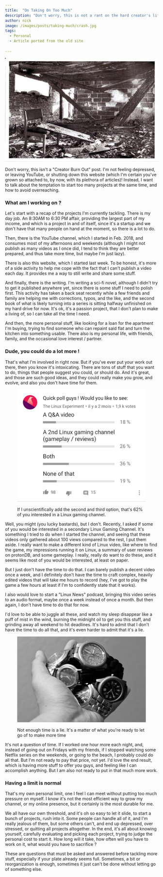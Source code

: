```yaml
---
title:  "On Taking On Too Much"
description: "Don't worry, this is not a rant on the hard creator's life, just a few thoughts on picking projects you can actually complete !"
author: nick
image: /images/posts/taking-much/crash.jpg
tags:
  - Personal
  - Article ported from the old site

---
```


![Crash](/images/posts/taking-much/crash.jpg)

Don't worry, this isn't a "Creator Burn Out" post. I'm not feeling depressed, or leaving YouTube, or shutting down this website (which I'm certain you've grown so attached to, by now, with its plethora of articles)! Instead, I want to talk about the temptation to start too many projects at the same time, and how to avoid overreaching.

### What am I working on ?

Let's start with a recap of the projects I'm currently tackling. There is my day job. An 8:30AM to 6:30 PM affair, providing the largest part of my income, and which is a project in and of itself, since it's a startup and we don't have that many people on hand at the moment, so there is a lot to do.

Then, there is the YouTube channel, which I started in Feb. 2018, and consumes most of my afternoons and weekends (although I might not publish as many videos as I once did, I tend to think they are better prepared, and thus take more time, but maybe I'm just lazy).

There is also this website, which I started last week. To be honest, it's more of a side activity to help me cope with the fact that I can't publish a video each day. It provides me a way to still write and share some stuff.

And finally, there is the writing. I'm writing a sci-fi novel, although I didn't try to get it published anywhere yet, since there is some stuff I need to polish first. This activity has taken a back seat recently while a few friends and family are helping me with corrections, typos, and the like, and the second book of what is likely turning into a series is sitting halfway unfinished on my hard drive for now. It's ok, it's a passion project, that I don't plan to make a living of, so I can take all the time I need.

And then, the more personal stuff, like looking for a loan for the apartment I'm buying, trying to find someone who can repaint said flat and turn the kitchen into something usable. There also is my personal life, with friends, family, and the occasional love interest / partner.

### Dude, you could do a lot more !

That's what I'm involved in right now. But if you've ever put your work out there, then you know it's intoxicating. There are tons of stuff that you want to do, things that people suggest you could, or should do. And it's great, and those are such good ideas, and they could really make you grow, and evolve, and also you don't have time for them.

<figure markdown="1">

![Poll](/images/posts/taking-much/poll.jpg)

<figcaption>If I unscientifically add the second and third option, that's 62% of you interested in a Linux gaming channel.</figcaption>
</figure>


Well, you might (you lucky bastards), but I don't. Recently, I asked if some of you would be interested in a secondary Linux Gaming Channel. It's something I tried to do when I started the channel, and seeing that these videos only gathered about 100 views compared to the rest, I put them aside. I really want to make a different kind of Linux video, like where to find the game, my impressions running it on Linux, a summary of user reviews on protonDB, and some gameplay. I really, really do want to do these, and it seems like most of you would be interested, at least on paper.

But I just don't have the time to do that. I can barely publish a decent video once a week, and I definitely don't have the time to craft complex, heavily edited videos that will take me hours to record (hey, I've got to play the game a few hours at least if I'm to confidently state that it works).

I also would love to start a "Linux News" podcast, bringing this video series to an audio format, maybe once a week instead of once a month. But then again, I don't have time to do that for now.

I'd love to be able to juggle all these, and watch my sleep disappear like a puff of mist in the wind, burning the midnight oil to get you this stuff, and grinding away all weekend to hit deadlines. It's hard to admit that I don't have the time to do all that, and it's even harder to admit that it's a lie.

<figure markdown="1">

![Parrot](/images/posts/taking-much/watches.jpg)

<figcaption>Not enough time is a lie. It's a matter of what you're ready to let go of to make more time</figcaption>
</figure>

It's not a question of time. If I worked one hour more each night, and, instead of going out on Fridays with my friends, if I stopped watching some Netflix series on the weekends, or going to the beach, I probably could do all that. But I'm not ready to pay that price, not yet. I'd love the end result, which is having more stuff to offer you guys, and feeling like I can accomplish anything. But I am also not ready to put in that much more work.

### Having a limit is normal

That's my own personal limit, one I feel I can meet without putting too much pressure on myself. I know it's not the most efficient way to grow my channel, or my online presence, but it certainly is the most durable for me.

We all have our own threshold, and it's oh so easy to let it slide, to start a bunch of projects, rush into it. Some people can handle all of it, and I'm really jealous of them, but some others can't, and end up depressed, over stressed, or quitting all projects altogether. In the end, it's all about knowing yourself, carefully evaluating and picking each project, trying to judge the personal cost to start it. How long will it take, how often will you have to work on it, what would you have to sacrifice ?

These are questions that must be asked and answered before tackling more stuff, especially if your plate already seems full. Sometimes, a bit or reorganization is enough, sometimes it just can't be done without letting go of something else.

